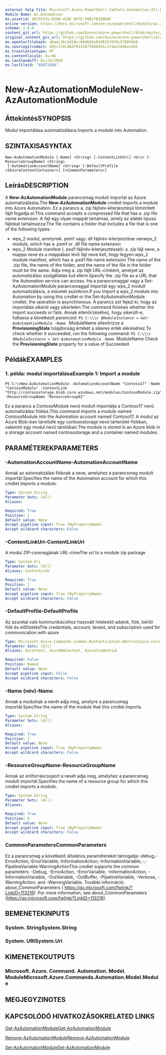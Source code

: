 ```yaml
---
external help file: Microsoft.Azure.PowerShell.Cmdlets.Automation.dll-Help.xml
Module Name: Az.Automation
ms.assetid: 2DC97415-D59A-428E-8FFE-56B17B320DAF
online version: https://docs.microsoft.com/en-us/powershell/module/az.automation/new-azautomationmodule
schema: 2.0.0
content_git_url: https://github.com/Azure/azure-powershell/blob/master/src/Automation/Automation/help/New-AzAutomationModule.md
original_content_git_url: https://github.com/Azure/azure-powershell/blob/master/src/Automation/Automation/help/New-AzAutomationModule.md
ms.openlocfilehash: e6aec3bc5d19cc89d6d2e854815fd78c5788fdb8
ms.sourcegitcommit: 4d2c178cd6df9151877b08d54c1f4a228dbec9d1
ms.translationtype: MT
ms.contentlocale: hu-HU
ms.lasthandoff: 01/29/2020
ms.locfileid: "93671566"
---
```

# <span data-ttu-id="9b8ec-101">New-AzAutomationModule</span><span class="sxs-lookup"><span data-stu-id="9b8ec-101">New-AzAutomationModule</span></span>

## <span data-ttu-id="9b8ec-102">Áttekintés</span><span class="sxs-lookup"><span data-stu-id="9b8ec-102">SYNOPSIS</span></span>
<span data-ttu-id="9b8ec-103">Modul importálása automatizálásra.</span><span class="sxs-lookup"><span data-stu-id="9b8ec-103">Imports a module into Automation.</span></span>

## <span data-ttu-id="9b8ec-104">SZINTAXISA</span><span class="sxs-lookup"><span data-stu-id="9b8ec-104">SYNTAX</span></span>

```
New-AzAutomationModule [-Name] <String> [-ContentLinkUri] <Uri> [-ResourceGroupName] <String>
 [-AutomationAccountName] <String> [-DefaultProfile <IAzureContextContainer>] [<CommonParameters>]
```

## <span data-ttu-id="9b8ec-105">Leírás</span><span class="sxs-lookup"><span data-stu-id="9b8ec-105">DESCRIPTION</span></span>
<span data-ttu-id="9b8ec-106">A **New-AzAutomationModule** parancsmag modult importál az Azure automatizálásba.</span><span class="sxs-lookup"><span data-stu-id="9b8ec-106">The **New-AzAutomationModule** cmdlet imports a module into Azure Automation.</span></span>
<span data-ttu-id="9b8ec-107">Ez a parancs a. zip fájlnév-kiterjesztésű tömörített fájlt fogadja el.</span><span class="sxs-lookup"><span data-stu-id="9b8ec-107">This command accepts a compressed file that has a .zip file name extension.</span></span>
<span data-ttu-id="9b8ec-108">A fájl egy olyan mappát tartalmaz, amely az alábbi típusú fájlokat tartalmazza:</span><span class="sxs-lookup"><span data-stu-id="9b8ec-108">The file contains a folder that includes a file that is one of the following types:</span></span> 
- <span data-ttu-id="9b8ec-109">wps_2 modul, amelynek. psm1 vagy. dll fájlnév-kiterjesztése van</span><span class="sxs-lookup"><span data-stu-id="9b8ec-109">wps_2 module, which has a .psm1 or .dll file name extension</span></span> 
- <span data-ttu-id="9b8ec-110">wps_2 Module manifest (. psd1 fájlnév-kiterjesztéssel): a. zip fájl neve, a mappa neve és a mappában lévő fájl neve kell, hogy legyen.</span><span class="sxs-lookup"><span data-stu-id="9b8ec-110">wps_2 module manifest, which has a .psd1 file name extension The name of the .zip file, the name of the folder, and the name of the file in the folder must be the same.</span></span>
<span data-ttu-id="9b8ec-111">Adja meg a. zip fájlt URL-címként, amelyet az automatizálási szolgáltatás tud elérni.</span><span class="sxs-lookup"><span data-stu-id="9b8ec-111">Specify the .zip file as a URL that the Automation service can access.</span></span>
<span data-ttu-id="9b8ec-112">Ha a parancsmaggal vagy a Set-AzAutomationModule parancsmaggal importál egy wps_2 modult automatizálásra, a művelet aszinkron.</span><span class="sxs-lookup"><span data-stu-id="9b8ec-112">If you import a wps_2 module into Automation by using this cmdlet or the Set-AzAutomationModule cmdlet, the operation is asynchronous.</span></span>
<span data-ttu-id="9b8ec-113">A parancs azt fejezi ki, hogy az importálás sikerül vagy sikertelen.</span><span class="sxs-lookup"><span data-stu-id="9b8ec-113">The command finishes whether the import succeeds or fails.</span></span>
<span data-ttu-id="9b8ec-114">Annak ellenőrzéséhez, hogy sikerült-e, futtassa a következő parancsot: `PS C:\\\> $ModuleInstance = Get-AzAutomationModule -Name ` ModuleName ellenőrizze a **ProvisioningState** tulajdonság értékét a sikeres érték eléréséhez.</span><span class="sxs-lookup"><span data-stu-id="9b8ec-114">To check whether it succeeded, run the following command: `PS C:\\\> $ModuleInstance = Get-AzAutomationModule -Name `ModuleName Check the **ProvisioningState** property for a value of Succeeded.</span></span>

## <span data-ttu-id="9b8ec-115">Példák</span><span class="sxs-lookup"><span data-stu-id="9b8ec-115">EXAMPLES</span></span>

### <span data-ttu-id="9b8ec-116">1. példa: modul importálása</span><span class="sxs-lookup"><span data-stu-id="9b8ec-116">Example 1: Import a module</span></span>
```
PS C:\>New-AzAutomationModule -AutomationAccountName "Contoso17" -Name "ContosoModule" -ContentLink "http://contosostorage.blob.core.windows.net/modules/ContosoModule.zip" -ResourceGroupName "ResourceGroup01"
```

<span data-ttu-id="9b8ec-117">Ez a parancs a ContosoModule nevű modult importálja a Contoso17 nevű automatizálási fiókba.</span><span class="sxs-lookup"><span data-stu-id="9b8ec-117">This command imports a module named ContosoModule into the Automation account named Contoso17.</span></span>
<span data-ttu-id="9b8ec-118">A modul az Azure Blob-ban tárolódik egy contosostorage nevű tárterület-fiókban, valamint egy modul nevű tárolóban.</span><span class="sxs-lookup"><span data-stu-id="9b8ec-118">The module is stored in an Azure blob in a storage account named contosostorage and a container named modules.</span></span>

## <span data-ttu-id="9b8ec-119">PARAMÉTEREK</span><span class="sxs-lookup"><span data-stu-id="9b8ec-119">PARAMETERS</span></span>

### <span data-ttu-id="9b8ec-120">-AutomationAccountName</span><span class="sxs-lookup"><span data-stu-id="9b8ec-120">-AutomationAccountName</span></span>
<span data-ttu-id="9b8ec-121">Annak az automatizálási fióknak a neve, amelyhez a parancsmag modult importál.</span><span class="sxs-lookup"><span data-stu-id="9b8ec-121">Specifies the name of the Automation account for which this cmdlet imports a module.</span></span>

```yaml
Type: System.String
Parameter Sets: (All)
Aliases:

Required: True
Position: 1
Default value: None
Accept pipeline input: True (ByPropertyName)
Accept wildcard characters: False
```

### <span data-ttu-id="9b8ec-122">-ContentLinkUri</span><span class="sxs-lookup"><span data-stu-id="9b8ec-122">-ContentLinkUri</span></span>
<span data-ttu-id="9b8ec-123">A modul ZIP-csomagjának URL-címe</span><span class="sxs-lookup"><span data-stu-id="9b8ec-123">The url to a module zip package</span></span>

```yaml
Type: System.Uri
Parameter Sets: (All)
Aliases: ContentLink

Required: True
Position: 3
Default value: None
Accept pipeline input: True (ByPropertyName)
Accept wildcard characters: False
```

### <span data-ttu-id="9b8ec-124">-DefaultProfile</span><span class="sxs-lookup"><span data-stu-id="9b8ec-124">-DefaultProfile</span></span>
<span data-ttu-id="9b8ec-125">Az azuretal való kommunikációhoz használt hitelesítő adatok, fiók, bérlői fiók és előfizetés</span><span class="sxs-lookup"><span data-stu-id="9b8ec-125">The credentials, account, tenant, and subscription used for communication with azure</span></span>

```yaml
Type: Microsoft.Azure.Commands.Common.Authentication.Abstractions.Core.IAzureContextContainer
Parameter Sets: (All)
Aliases: AzContext, AzureRmContext, AzureCredential

Required: False
Position: Named
Default value: None
Accept pipeline input: False
Accept wildcard characters: False
```

### <span data-ttu-id="9b8ec-126">-Name (név)</span><span class="sxs-lookup"><span data-stu-id="9b8ec-126">-Name</span></span>
<span data-ttu-id="9b8ec-127">Annak a modulnak a nevét adja meg, amelyre a parancsmag importál.</span><span class="sxs-lookup"><span data-stu-id="9b8ec-127">Specifies the name of the module that this cmdlet imports.</span></span>

```yaml
Type: System.String
Parameter Sets: (All)
Aliases:

Required: True
Position: 2
Default value: None
Accept pipeline input: True (ByPropertyName)
Accept wildcard characters: False
```

### <span data-ttu-id="9b8ec-128">-ResourceGroupName</span><span class="sxs-lookup"><span data-stu-id="9b8ec-128">-ResourceGroupName</span></span>
<span data-ttu-id="9b8ec-129">Annak az erőforráscsoport a nevét adja meg, amelyhez a parancsmag modult importál.</span><span class="sxs-lookup"><span data-stu-id="9b8ec-129">Specifies the name of a resource group for which this cmdlet imports a module.</span></span>

```yaml
Type: System.String
Parameter Sets: (All)
Aliases:

Required: True
Position: 0
Default value: None
Accept pipeline input: True (ByPropertyName)
Accept wildcard characters: False
```

### <span data-ttu-id="9b8ec-130">CommonParameters</span><span class="sxs-lookup"><span data-stu-id="9b8ec-130">CommonParameters</span></span>
<span data-ttu-id="9b8ec-131">Ez a parancsmag a következő általános paramétereket támogatja:-debug,-ErrorAction,-ErrorVariable,-InformationAction,-InformationVariable,-,-PipelineVariable-WarningAction</span><span class="sxs-lookup"><span data-stu-id="9b8ec-131">This cmdlet supports the common parameters: -Debug, -ErrorAction, -ErrorVariable, -InformationAction, -InformationVariable, -OutVariable, -OutBuffer, -PipelineVariable, -Verbose, -WarningAction, and -WarningVariable.</span></span> <span data-ttu-id="9b8ec-132">További információ: about_CommonParameters ( https://go.microsoft.com/fwlink/?LinkID=113216) .</span><span class="sxs-lookup"><span data-stu-id="9b8ec-132">For more information, see about_CommonParameters (https://go.microsoft.com/fwlink/?LinkID=113216).</span></span>

## <span data-ttu-id="9b8ec-133">BEMENETEK</span><span class="sxs-lookup"><span data-stu-id="9b8ec-133">INPUTS</span></span>

### <span data-ttu-id="9b8ec-134">System. String</span><span class="sxs-lookup"><span data-stu-id="9b8ec-134">System.String</span></span>

### <span data-ttu-id="9b8ec-135">System. URI</span><span class="sxs-lookup"><span data-stu-id="9b8ec-135">System.Uri</span></span>

## <span data-ttu-id="9b8ec-136">KIMENETEK</span><span class="sxs-lookup"><span data-stu-id="9b8ec-136">OUTPUTS</span></span>

### <span data-ttu-id="9b8ec-137">Microsoft. Azure. Command. Automation. Model. Module</span><span class="sxs-lookup"><span data-stu-id="9b8ec-137">Microsoft.Azure.Commands.Automation.Model.Module</span></span>

## <span data-ttu-id="9b8ec-138">MEGJEGYZI</span><span class="sxs-lookup"><span data-stu-id="9b8ec-138">NOTES</span></span>

## <span data-ttu-id="9b8ec-139">KAPCSOLÓDÓ HIVATKOZÁSOK</span><span class="sxs-lookup"><span data-stu-id="9b8ec-139">RELATED LINKS</span></span>

[<span data-ttu-id="9b8ec-140">Get-AzAutomationModule</span><span class="sxs-lookup"><span data-stu-id="9b8ec-140">Get-AzAutomationModule</span></span>](./Get-AzAutomationModule.md)

[<span data-ttu-id="9b8ec-141">Remove-AzAutomationModule</span><span class="sxs-lookup"><span data-stu-id="9b8ec-141">Remove-AzAutomationModule</span></span>](./Remove-AzAutomationModule.md)

[<span data-ttu-id="9b8ec-142">Set-AzAutomationModule</span><span class="sxs-lookup"><span data-stu-id="9b8ec-142">Set-AzAutomationModule</span></span>](./Set-AzAutomationModule.md)


